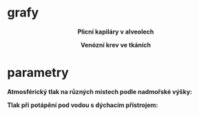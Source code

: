 <div class="w3-row">
<div class="w3-third">

# grafy

<p align="center"> <b>Plicní kapiláry v alveolech</b></p>

<bdl-chartjs-barplot fromid="idfmi"  refindex="3"  extremelimits="0,1"  normallimits="0,1" responsive="true" labels="   SAT" initialdata="0.97"></bdl-chartjs-barplot> 
<bdl-chartjs-barplot fromid="idfmi"  refindex="2"  extremelimits="0,150" labels="   pO2" normallimits="90,110"  initialdata="94.01"  convertors="1,133.322" responsive="true"></bdl-chartjs-barplot>
<bdl-chartjs-barplot  fromid="idfmi"  refindex="0"  extremelimits="0,75" labels="pCO2" normallimits="35,45"  initialdata="40"  convertors="1,133.322" responsive="true"></bdl-chartjs-barplot>
<bdl-chartjs-barplot fromid="idfmi"  refindex="1"  extremelimits="7,8" labels="     pH" normallimits="7.38,7.42"  initialdata="7.4"  convertors="1,1" responsive="true"></bdl-chartjs-barplot>



<p align="center"> <b>Venózní krev ve tkáních</b></p>

<bdl-chartjs-barplot fromid="idfmi"  refindex="10"  extremelimits="0,1"  normallimits="0,1" responsive="true" labels="   SAT" initialdata="0.97"></bdl-chartjs-barplot> 
<bdl-chartjs-barplot fromid="idfmi"  refindex="9"  extremelimits="0,150" labels="   pO2" normallimits="30,40"  initialdata="94.01"  convertors="1,133.322" responsive="true"></bdl-chartjs-barplot>
<bdl-chartjs-barplot  fromid="idfmi"  refindex="7"  extremelimits="0,75" labels="pCO2" normallimits="40,55"  initialdata="40"  convertors="1,133.322" responsive="true"></bdl-chartjs-barplot>
<bdl-chartjs-barplot fromid="idfmi"  refindex="8"  extremelimits="7,8" labels="     pH" normallimits="7.3,7.4"  initialdata="7.4"  convertors="1,1" responsive="true"></bdl-chartjs-barplot>




</div>
<div class="w3-rest w3-right-align">

# parametry

<bdl-fmi id="idfmi" mode="oneshot" src="BloodyMary_0BodyLight_001_Tests_BloodyMary_001.js" fminame="BloodyMary_0BodyLight_001_Tests_BloodyMary_001" tolerance="0.000001" starttime="0" fstepsize="0.01" guid="{dc327149-75f8-445a-8ebe-42b9cf44ecbd}" valuereferences="905969771,905969770,905969772,905969773,905969781,905969774,905969780,905969681,905969680,905969682,905969683,905969691,905969684,905969690,905969675,100663395,100663394,100663333,905969702,100663396,100663398,100663397,100663399,905969705,905969734,905969718,905969747,905969717,905969746,905969718,905969747,905969723,905969746,905969716,905969745,905969719,905969748,905969727,905969756,905969720,905969749,905969726,905969755,16777270,16777271,16777272,16777273,234881082,16777266,16777265,16777264,16777267,16777221,16777222" valuelabels="alvEq_2units_with_shunts_and_mixing1.PaCO2,alvEq_2units_with_shunts_and_mixing1.pHa,alvEq_2units_with_shunts_and_mixing1.PaO2,alvEq_2units_with_shunts_and_mixing1.sO2a,alvEq_2units_with_shunts_and_mixing1.HCO3a,simplestTissue.O2a,simplestTissue.CO2a,simplestTissue.pCO2_v,simplestTissue.pH_v,simplestTissue.pO2_v,simplestTissue.sO2_v,simplestTissue.cHCO3_v,simplestTissue.O2v,simplestTissue.CO2v,alvEq_2units_with_shunts_and_mixing1.Q,alvEq_2units_with_shunts_and_mixing1.Qpulm,alvEq_2units_with_shunts_and_mixing1.Qsh,alvEq_2units_with_shunts_and_mixing1.VAi,alvEq_2units_with_shunts_and_mixing1.VAe,alvEq_2units_with_shunts_and_mixing1.Q_alv1,alvEq_2units_with_shunts_and_mixing1.Q_alv2,alvEq_2units_with_shunts_and_mixing1.VAi_alv1,alvEq_2units_with_shunts_and_mixing1.VAi_alv2,alvEq_2units_with_shunts_and_mixing1.alvEq1.VAe,alvEq_2units_with_shunts_and_mixing1.alvEq2.VAe,alvEq_2units_with_shunts_and_mixing1.alvEq1.PAO2,alvEq_2units_with_shunts_and_mixing1.alvEq2.PAO2,alvEq_2units_with_shunts_and_mixing1.alvEq1.PACO2,alvEq_2units_with_shunts_and_mixing1.alvEq2.PACO2,alvEq_2units_with_shunts_and_mixing1.alvEq1.bloodctO2content.pO2,alvEq_2units_with_shunts_and_mixing1.alvEq2.bloodctO2content.pO2,alvEq_2units_with_shunts_and_mixing1.alvEq1.bloodctCO2content.pCO2,alvEq_2units_with_shunts_and_mixing1.alvEq2.bloodctO2content.pCO2,alvEq_2units_with_shunts_and_mixing1.alvEq1.pH,alvEq_2units_with_shunts_and_mixing1.alvEq2.pH,alvEq_2units_with_shunts_and_mixing1.alvEq1.sO2,alvEq_2units_with_shunts_and_mixing1.alvEq2.sO2,alvEq_2units_with_shunts_and_mixing1.alvEq1.cHCO3,alvEq_2units_with_shunts_and_mixing1.alvEq2.cHCO3,alvEq_2units_with_shunts_and_mixing1.alvEq1.ctO2,alvEq_2units_with_shunts_and_mixing1.alvEq2.ctO2,alvEq_2units_with_shunts_and_mixing1.alvEq1.ctCO2,alvEq_2units_with_shunts_and_mixing1.alvEq2.ctCO2,VT.k,vAi.fd,Fsh.k,Fq1.k,FAi1.k,CardiacOutput.k,modelSettings.FiO2,modelSettings.FiCO2_start" inputs="id1,16777227,1,1,t;id2,16777275,1,0.00750061683,t;id3,16777269,1,1,272.15,t;id4,16777268,1,1,t;id5,16777270,1,1,t;id6,16777271,1,1,t;id7,16777272,1,1000000,t;id8,16777273,1,1,t;id9,234881082,1,1,t;id10,16777266,1,1,t;id11,16777265,1,1,t;id12,16777264,1,1,t;id13,16777267,1,1,t;id14,16777221,1,1,t;id15,16777222,1,1,t" inputlabels="modelSettings.ctHb,PB.k,bodyTemperature.k,BEox.k,VO2_ml_min.k,RQ.k,VD.k,VT.k,vAi.fd,Fsh.k,Fq1.k,FAi1.k,CardiacOutput.k,modelSettings.FiO2,modelSettings.FiCO2_start"></bdl-fmi>

<bdl-range id="id1" title="koncentrace Hb [mmol/l]" min="4.4" max="16" default="8.4" step="0.2" maxlength="4"></bdl-range>

<bdl-range id="id2" title="atmosférický tlak [mmHg]" min="380" max="3040" default="760" step="95" maxlength="4"></bdl-range>

**Atmosférický tlak na různých místech podle nadmořské výšky:**

<bdl-buttonparams title="Mont Blanc (4807 m.n.m.)" ids="id2" values="380"></bdl-buttonparams>
<bdl-buttonparams title="Sněžka (1603 m.n.m.)" ids="id2" values="642"></bdl-buttonparams>
<bdl-buttonparams title="norma ( 0 m.n.m.)" ids="id2" values="760"></bdl-buttonparams>

**Tlak při potápění pod vodou s dýchacím přístrojem:**

<bdl-buttonparams title="potápění pod vodou(1 m)" ids="id2" values="1520"></bdl-buttonparams>
<bdl-buttonparams title="potápění pod vodou(3 m)" ids="id2" values="3040"></bdl-buttonparams>

<bdl-range id="id3" title="tělesná teplota [°C]" min="35" max="42" default="37" step="0.1" maxlength="4"></bdl-range>

<bdl-range id="id4" title="Beox [1]" min="-10" max="10" default="0" step="1" maxlength="4"></bdl-range>

<bdl-range id="id5" title="VO2[ml/min]" min="150" max="500" default="250" step="10" maxlength="4"></bdl-range>

<bdl-range id="id6" title="respiration quocient" min="0.1" max="1.2" default="0.85" step="0.05" maxlength="4"></bdl-range>

<bdl-range id="id7" title="VD" min="20" max="300" default="150" step="10" maxlength="4"></bdl-range>

<bdl-range id="id8" title="VT" min="100" max="500" default="250" step="10" maxlength="4"></bdl-range>

<bdl-range id="id9" title="vAi.fd" min="0.1" max="1.6" default="0.85" step="0.1" maxlength="4"></bdl-range>

<bdl-range id="id10" title="Fsh" min="0.00001" max="0.0003" default="0.00015" step="0.00001" maxlength="7"></bdl-range>

<bdl-range id="id11" title="Fq1" min="0.0001" max="0.001" default="0.0005" step="0.0001" maxlength="4"></bdl-range>

<bdl-range id="id12" title="FAi1" min="0.01" max="1" default="0.23583" step="0.01" maxlength="4"></bdl-range>

<bdl-range id="id13" title="CardiacOutput" min="0.01" max="0.1" default="0.02" step="0.01" maxlength="4"></bdl-range>

<bdl-range id="id14" title="FiO2" min="0.01" max="1" default="0.5" step="0.01" maxlength="4"></bdl-range>

<bdl-range id="id15" title="FiCO2" min="0.01" max="1" default="0.5" step="0.01" maxlength="4"></bdl-range>

<!--bdl-chartjs-time id="id20" width="600" height="600" fromid="idfmi" labels="" initialdata="" refindex="43" refvalues="8"></bdl-chartjs-time-->

</div>
</div>
